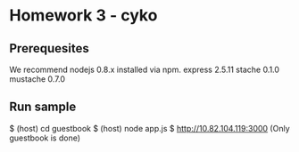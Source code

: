 # Homework 3 - cyko

## Prerequesites
We recommend nodejs 0.8.x installed via npm.
express 2.5.11
stache 0.1.0
mustache 0.7.0

## Run sample
$ (host) cd guestbook
$ (host) node app.js
$ http://10.82.104.119:3000 (Only guestbook is done)

